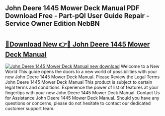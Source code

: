 ## John Deere 1445 Mower Deck Manual PDF Download Free - Part-pQl User Guide Repair - Service Owner Edition NebBN

# <h2><a href="http://bc92380.oget.top/?id=John+Deere+1445+Mower+Deck+Manual">🔗Download New 👉🔴 John Deere 1445 Mower Deck Manual</a></h2>

[![John Deere 1445 Mower Deck Manual new download](https://i.imgur.com/5g1atiW.png)](http://bc92380.oget.top/?id=John+Deere+1445+Mower+Deck+Manual)
Welcome to a New World This guide opens the doors to a new world of possibilities with your new John Deere 1445 Mower Deck Manual. Please Review the Legal Terms John Deere 1445 Mower Deck Manual This product is subject to certain legal terms and conditions. Experience the power of list of features at your fingertips with your new John Deere 1445 Mower Deck Manual. Contact Us for Assistance John Deere 1445 Mower Deck Manual. Should you have any questions or concerns, please do not hesitate to contact our dedicated customer support team.
